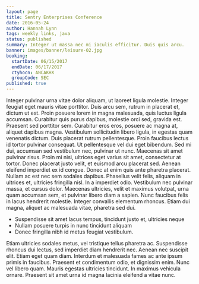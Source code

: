 ```yaml
---
layout: page
title: Sentry Enterprises Conference
date: 2016-05-24
author: Hannah Lynn
tags: weekly links, java
status: published
summary: Integer ut massa nec mi iaculis efficitur. Duis quis arcu.
banner: images/banner/leisure-02.jpg
booking:
  startDate: 06/15/2017
  endDate: 06/17/2017
  ctyhocn: ANCAKHX
  groupCode: SEC
published: true
---
```

Integer pulvinar urna vitae dolor aliquam, ut laoreet ligula molestie. Integer feugiat eget mauris vitae porttitor. Duis arcu sem, rutrum in placerat et, dictum ut est. Proin posuere lorem in magna malesuada, quis luctus ligula accumsan. Curabitur quis purus dapibus, molestie orci sed, gravida est. Praesent sed porttitor sem. Curabitur eros eros, posuere ac magna at, aliquet dapibus magna. Vestibulum sollicitudin libero ligula, in egestas quam venenatis dictum. Duis placerat rutrum pellentesque. Proin faucibus lectus id tortor pulvinar consequat. Ut pellentesque vel dui eget bibendum. Sed mi dui, accumsan sed vestibulum nec, pulvinar ut nunc. Maecenas sit amet pulvinar risus. Proin mi nisi, ultrices eget varius sit amet, consectetur at tortor.
Donec placerat justo velit, et euismod arcu placerat sed. Aenean eleifend imperdiet ex id congue. Donec at enim quis ante pharetra placerat. Nullam ac est nec sem sodales dapibus. Phasellus velit felis, aliquam in ultrices et, ultricies fringilla nisl. In a imperdiet odio. Vestibulum nec pulvinar massa, et cursus dolor. Maecenas ultricies, velit et maximus volutpat, urna quam accumsan sem, et pulvinar libero diam a sapien. Nunc faucibus felis in lacus hendrerit molestie. Integer convallis elementum rhoncus. Etiam dui magna, aliquet ac malesuada vitae, pharetra sed dui.

* Suspendisse sit amet lacus tempus, tincidunt justo et, ultricies neque
* Nullam posuere turpis in nunc tincidunt aliquam
* Donec fringilla nibh id metus feugiat vestibulum.

Etiam ultricies sodales metus, vel tristique tellus pharetra ac. Suspendisse rhoncus dui lectus, sed imperdiet diam hendrerit nec. Aenean nec suscipit elit. Etiam eget quam diam. Interdum et malesuada fames ac ante ipsum primis in faucibus. Praesent et condimentum odio, et dignissim enim. Nunc vel libero quam. Mauris egestas ultricies tincidunt. In maximus vehicula ornare. Praesent sit amet urna id magna lacinia eleifend a vitae nunc.
